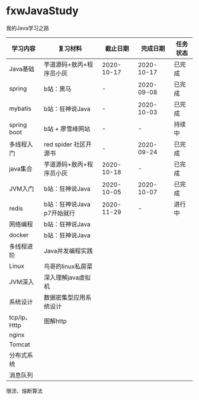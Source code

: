 # fxwJavaStudy
我的Java学习之路
     
|学习内容|复习材料|截止日期|完成日期|任务状态
------|------|------|------|------|
Java基础|芋道源码+敖丙+程序员小灰|2020-10-17|2020-10-17|已完成	 
spring|b站：黑马|-|2020-09-08|	已完成	 
mybatis|b站：狂神说Java|-|2020-10-03|已完成	 
spring boot|b站 + 廖雪峰网站|-|-|持续中	 
多线程入门|red spider 社区开源书|-|2020-09-24|已完成	 
java集合|芋道源码+敖丙+程序员小灰|2020-10-18|-|已完成	 
JVM入门|b站：狂神说Java|2020-10-05|2020-10-07|已完成	 	 	 
redis|b站：狂神说Java p7开始就行|2020-11-29|-|进行中
网络编程|b站：狂神说Java
docker|b站：狂神说Java
多线程进阶|Java并发编程实践
Linux|鸟哥的linux私房菜	
JVM深入|	深入理解java虚拟机
系统设计|数据密集型应用系统设计
tcp/ip、Http|图解http 	 	 
nginx||||| 	 	 	 
Tomcat||||| 		 	 	 	 	 	 	 	 	 	 	 	 	 
分布式系统||||| 	 	 	 	 	 
消息队列||||| 	

限流、熔断算法
